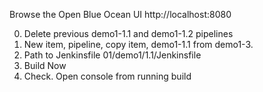 Browse the Open Blue Ocean UI http://localhost:8080

0. Delete previous demo1-1.1 and demo1-1.2 pipelines
1. New item, pipeline, copy item, demo1-1.1 from demo1-3.
2. Path to Jenkinsfile 01/demo1/1.1/Jenkinsfile 
3. Build Now 
4. Check. Open console from running build

